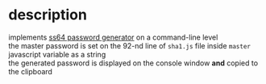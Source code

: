 description
=
implements [ss64 password generator](http://ss64.com/pass/pass.html) on a command-line level<br />
the master password is set on the 92-nd line of `sha1.js` file inside `master` javascript variable as a string<br />
the generated password is displayed on the console window **and** copied to the clipboard
